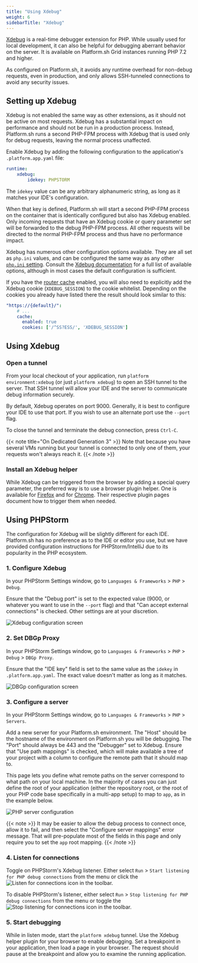 ```yaml
---
title: "Using Xdebug"
weight: 6
sidebarTitle: "Xdebug"
---
```


[Xdebug](https://xdebug.org/) is a real-time debugger extension for PHP.  While usually used for local development, it can also be helpful for debugging aberrant behavior on the server.  It is available on Platform.sh Grid instances running PHP 7.2 and higher.

As configured on Platform.sh, it avoids any runtime overhead for non-debug requests, even in production, and only allows SSH-tunneled connections to avoid any security issues.

## Setting up Xdebug

Xdebug is not enabled the same way as other extensions, as it should not be active on most requests.  Xdebug has a substantial impact on performance and should not be run in a production process.  Instead, Platform.sh runs a second PHP-FPM process with Xdebug that is used only for debug requests, leaving the normal process unaffected.

Enable Xdebug by adding the following configuration to the application's `.platform.app.yaml` file:

```yaml
runtime:
    xdebug:
        idekey: PHPSTORM
```

The `idekey` value can be any arbitrary alphanumeric string, as long as it matches your IDE's configuration.

When that key is defined, Platform.sh will start a second PHP-FPM process on the container that is identically configured but also has Xdebug enabled.  Only incoming requests that have an Xdebug cookie or query parameter set will be forwarded to the debug PHP-FPM process.  All other requests will be directed to the normal PHP-FPM process and thus have no performance impact.

Xdebug has numerous other configuration options available.  They are all set as `php.ini` values, and can be configured the same way as any other [`php.ini` setting](/languages/php/ini.md).  Consult the [Xdebug documentation](https://xdebug.org/docs/) for a full list of available options, although in most cases the default configuration is sufficient.

If you have the [router cache](/configuration/routes/cache.md) enabled, you will also need to explicitly add the Xdebug cookie (`XDEBUG_SESSION`) to the cookie whitelist.  Depending on the cookies you already have listed there the result should look similar to this:

```yaml
"https://{default}/":
    # ...
    cache:
      enabled: true
      cookies: ['/^SS?ESS/', 'XDEBUG_SESSION']
```

## Using Xdebug

### Open a tunnel

From your local checkout of your application, run `platform environment:xdebug` (or just `platform xdebug`) to open an SSH tunnel to the server.  That SSH tunnel will allow your IDE and the server to communicate debug information securely.

By default, Xdebug operates on port 9000.  Generally, it is best to configure your IDE to use that port.  If you wish to use an alternate port use the `--port` flag.

To close the tunnel and terminate the debug connection, press `Ctrl-C`.

{{< note title="On Dedicated Generation 3" >}}
Note that because you have several VMs running but your tunnel is connected to only one of them, your requests won't always reach it. 
{{< /note >}}

### Install an Xdebug helper

While Xdebug can be triggered from the browser by adding a special query parameter, the preferred way is to use a browser plugin helper.  One is available for [Firefox](https://addons.mozilla.org/en-US/firefox/addon/xdebug-helper-for-firefox/) and for [Chrome](https://chrome.google.com/webstore/detail/xdebug-helper/eadndfjplgieldjbigjakmdgkmoaaaoc).  Their respective plugin pages document how to trigger them when needed.

## Using PHPStorm

The configuration for Xdebug will be slightly different for each IDE.  Platform.sh has no preference as to the IDE or editor you use, but we have provided configuration instructions for PHPStorm/IntelliJ due to its popularity in the PHP ecosystem.

### 1. Configure Xdebug

In your PHPStorm Settings window, go to `Languages & Frameworks` > `PHP` > `Debug`.

Ensure that the "Debug port" is set to the expected value (9000, or whatever you want to use in the `--port` flag) and that "Can accept external connections" is checked.  Other settings are at your discretion.

![Xdebug configuration screen](/images/xdebug/xdebug-settings.png "0.6")

### 2. Set DBGp Proxy

In your PHPStorm Settings window, go to `Languages & Frameworks` > `PHP` > `Debug` > `DBGp Proxy`.

Ensure that the "IDE key" field is set to the same value as the `idekey` in `.platform.app.yaml`.  The exact value doesn't matter as long as it matches.

![DBGp configuration screen](/images/xdebug/xdebug-dbgp-proxy.png "0.6")

### 3. Configure a server

In your PHPStorm Settings window, go to `Languages & Frameworks` > `PHP` > `Servers`.

Add a new server for your Platform.sh environment.  The "Host" should be the hostname of the environment on Platform.sh you will be debugging.  The "Port" should always be 443 and the "Debugger" set to Xdebug.  Ensure that "Use path mappings" is checked, which will make available a tree of your project with a column to configure the remote path that it should map to.

This page lets you define what remote paths on the server correspond to what path on your local machine.  In the majority of cases you can just define the root of your application (either the repository root, or the root of your PHP code base specifically in a multi-app setup) to map to `app`, as in the example below.

![PHP server configuration](/images/xdebug/xdebug-servers.png "0.6")

{{< note >}}
It may be easier to allow the debug process to connect once, allow it to fail, and then select the "Configure server mappings" error message.  That will pre-populate most of the fields in this page and only require you to set the `app` root mapping.
{{< /note >}}

### 4. Listen for connections

Toggle on PHPStorm's Xdebug listener.  Either select `Run` > `Start listening for PHP debug connections` from the menu or click the ![Listen for connections](/images/xdebug/xdebug-phpstorm-not-listening.png "0.025-inline") icon in the toolbar.

To disable PHPStorm's listener, either select `Run` > `Stop listening for PHP debug connections` from the menu or toggle the ![Stop listening for connections](/images/xdebug/xdebug-phpstorm-listening.png "0.025-inline") icon in the toolbar.

### 5. Start debugging

While in listen mode, start the `platform xdebug` tunnel.  Use the Xdebug helper plugin for your browser to enable debugging.  Set a breakpoint in your application, then load a page in your browser.  The request should pause at the breakpoint and allow you to examine the running application.
